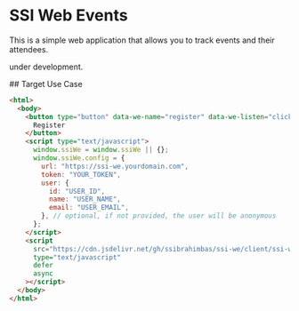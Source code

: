 # SSI Web Events

This is a simple web application that allows you to track events and their attendees.

under development.

## Target Use Case

```html
<html>
  <body>
    <button type="button" data-we-name="register" data-we-listen="click">
      Register
    </button>
    <script type="text/javascript">
      window.ssiWe = window.ssiWe || {};
      window.ssiWe.config = {
        url: "https://ssi-we.yourdomain.com",
        token: "YOUR_TOKEN",
        user: {
          id: "USER_ID",
          name: "USER_NAME",
          email: "USER_EMAIL",
        }, // optional, if not provided, the user will be anonymous
      };
    </script>
    <script
      src="https://cdn.jsdelivr.net/gh/ssibrahimbas/ssi-we/client/ssi-we.js"
      type="text/javascript"
      defer
      async
    ></script>
  </body>
</html>
```
